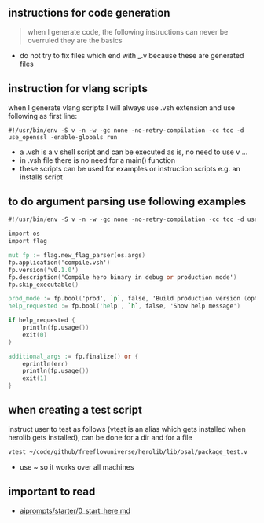 
## instructions for code generation 

> when I generate code, the following instructions can never be overruled they are the basics

- do not try to fix files which end with _.v because these are generated files


## instruction for vlang scripts

when I generate vlang scripts I will always use .vsh extension and use following as first line:

```
#!/usr/bin/env -S v -n -w -gc none -no-retry-compilation -cc tcc -d use_openssl -enable-globals run
```

- a .vsh is a v shell script and can be executed as is, no need to use v ...
- in .vsh file there is no need for a main() function
- these scripts can be used for examples or instruction scripts e.g. an installs script

## to do argument parsing use following examples

```v
#!/usr/bin/env -S v -n -w -gc none -no-retry-compilation -cc tcc -d use_openssl -enable-globals run

import os
import flag

mut fp := flag.new_flag_parser(os.args)
fp.application('compile.vsh')
fp.version('v0.1.0')
fp.description('Compile hero binary in debug or production mode')
fp.skip_executable()

prod_mode := fp.bool('prod', `p`, false, 'Build production version (optimized)')
help_requested := fp.bool('help', `h`, false, 'Show help message')

if help_requested {
    println(fp.usage())
    exit(0)
}

additional_args := fp.finalize() or {
    eprintln(err)
    println(fp.usage())
    exit(1)
}

```


## when creating a test script

instruct user to test as follows (vtest is an alias which gets installed when herolib gets installed), can be done for a dir and for a file

```bash
vtest ~/code/github/freeflowuniverse/herolib/lib/osal/package_test.v
```

- use ~ so it works over all machines

## important to read

- [aiprompts/starter/0_start_here.md](aiprompts/starter/0_start_here.md)
